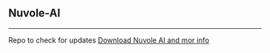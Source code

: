 ## Nuvole-AI
***
Repo to check for updates
[Download Nuvole AI and mor info](https://routinehub.co/shortcut/18431/)